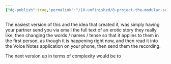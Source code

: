```yaml
---
{"dg-publish":true,"permalink":"/10-unfinished/0-project-the-modular-script-library-still-under-construction/how-to-get-started/"}
---
```



The easiest version of this and the idea that created it, was simply having your partner send you via email the full text of an erotic story they really like, then changing the words / names / tense so that it applies to them in the first person, as though it is happening right now, and then read it into the Voice Notes application on your phone, then send them the recording. 

The next version up in terms of complexity would be to 


